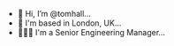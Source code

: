 - 👋 Hi, I’m @tomhall...
- 📍 I'm based in London, UK...
- 👨🏽‍💻 I'm a Senior Engineering Manager...

<!---
tomhall/tomhall is a ✨ special ✨ repository because its `README.md` (this file) appears on your GitHub profile.
You can click the Preview link to take a look at your changes.
--->
